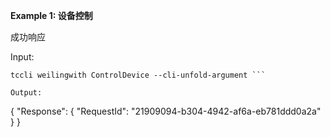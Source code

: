 **Example 1: 设备控制**

成功响应

Input: 

```
tccli weilingwith ControlDevice --cli-unfold-argument ```

Output: 
```
{
    "Response": {
        "RequestId": "21909094-b304-4942-af6a-eb781ddd0a2a"
    }
}
```

